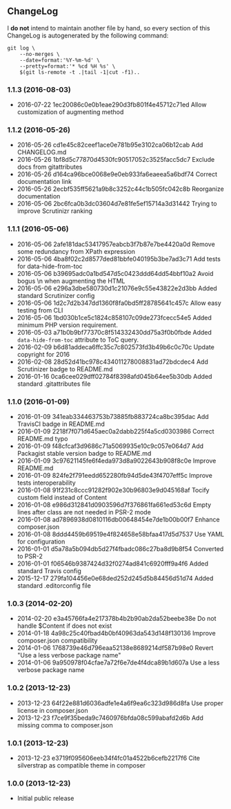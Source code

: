 ChangeLog
---------

I **do not** intend to maintain another file by hand, so every section
of this ChangeLog is autogenerated by the following command:

    git log \
        --no-merges \
        --date=format:'%Y-%m-%d' \
        --pretty=format:'* %cd %H %s' \
        $(git ls-remote -t .|tail -1|cut -f1)..

### 1.1.3 (2016-08-03)

* 2016-07-22 1ec20086c0e0b1eae290d3fb801f4e45712c71ed Allow customization of augmenting method

### 1.1.2 (2016-05-26)

* 2016-05-26 cd1e45c82ceef1ace0e781b95e3102ca06b12cab Add CHANGELOG.md
* 2016-05-26 1bf8d5c77870d4530fc90517052c3525facc5dc7 Exclude docs from gitattributes
* 2016-05-26 d164ca96bce0068e9e0eb933fa6eaeea5a6bdf74 Correct documentation link
* 2016-05-26 2ecbf535ff5621a9b8c3252c44c1b505fc042c8b Reorganize documentation
* 2016-05-06 2bc6fca0b3dc03604d7e81fe5ef15714a3d31442 Trying to improve Scrutinizr ranking

### 1.1.1 (2016-05-06)

* 2016-05-06 2afe181dac53417957eabcb3f7b87e7be4420a0d Remove some redundancy from XPath expression
* 2016-05-06 4ba8f02c2d8577ded81bbfe040195b3be7ad3c71 Add tests for data-hide-from-toc
* 2016-05-06 b39695adc0a1bd547d5c0423ddd64dd54bbf10a2 Avoid bogus \n when augmenting the HTML
* 2016-05-06 e296a3dbe580730d1c21076e9c55e43822e2d3bb Added standard Scrutinizer config
* 2016-05-06 1d2c7d2b347dd1360f8fa0bd5ff28785641c457c Allow easy testing from CLI
* 2016-05-06 1bd030b1ce5c1824c858107c09de273fcecc54e5 Added minimum PHP version requirement.
* 2016-05-03 a71b0b9bf77370c8f514332430dd75a3f0b0fbde Added `data-hide-from-toc` attribute to ToC query.
* 2016-02-09 b6d81addeca6ffc35c7c802573fd3b49b6c0c70c Update copyright for 2016
* 2016-02-08 28d52d41bc978c434011278008831ad72bdcdec4 Add Scrutinizer badge to README.md
* 2016-01-16 0ca6cee029dff02784f8398afd045b64ee5b30db Added standard .gitattributes file

### 1.1.0 (2016-01-09)

* 2016-01-09 341eab334463753b73885fb883724ca8bc395dac Add TravisCI badge in README.md
* 2016-01-09 2218f7f071d645aec0a2dabb225f4a5cd0303986 Correct README.md typo
* 2016-01-09 f48cfcaf3d9686c71a5069935e10c9c057e064d7 Add Packagist stable version badge to README.md
* 2016-01-09 3c97621145fe6f4eda973d8a9022643b908f8c0e Improve README.md
* 2016-01-09 824fe2f791eedd652280fb94d5de43f4707eff5c Improve tests interoperability
* 2016-01-08 91f231c8ccc91282f902e30b96803e9d045168af Tocify custom field instead of Content
* 2016-01-08 e986d312841d0903596d7f376861fa661ed53c6d Empty lines after class are not needed in PSR-2 mode
* 2016-01-08 ad7896938d0810116db00648454e7de1b00b00f7 Enhance composer.json
* 2016-01-08 8ddd4459b69519e4f824658e58bfaa417d5d7537 Use YAML for configuration
* 2016-01-01 d5a78a5b094db5d27f4fbadc086c27ba8d9b8f54 Converted to PSR-2
* 2016-01-01 f06546b9387424d32f0274ad841c6920fff9a4f6 Added standard Travis config
* 2015-12-17 279fa104456e0e68ded252d245d5b84456d51d74 Added standard .editorconfig file

### 1.0.3 (2014-02-20)

* 2014-02-20 e3a45766fa4e217378b4b2b90ab2da52beebe38e Do not handle $Content if does not exist
* 2014-01-18 4a98c25c40fbad4b0bf40963da543d148f130136 Improve composer.json compatibility
* 2014-01-06 1768739e46d796eaa52138e8689214df587b98e0 Revert "Use a less verbose package name"
* 2014-01-06 9a950978f04cfae7a72f6e7de4f4dca89b1d607a Use a less verbose package name

### 1.0.2 (2013-12-23)

* 2013-12-23 64f22e881d6036adfe1e4a6f9ea6c323d986d8fa Use proper license in composer.json
* 2013-12-23 f7ce9f35beda9c7460976bfda08c599abafd2d6b Add missing comma to composer.json

### 1.0.1 (2013-12-23)

* 2013-12-23 e3719f095606eeb34f4fc01a4522b6cefb2217f6 Cite silverstrap as compatible theme in composer

### 1.0.0 (2013-12-23)

* Initial public release
